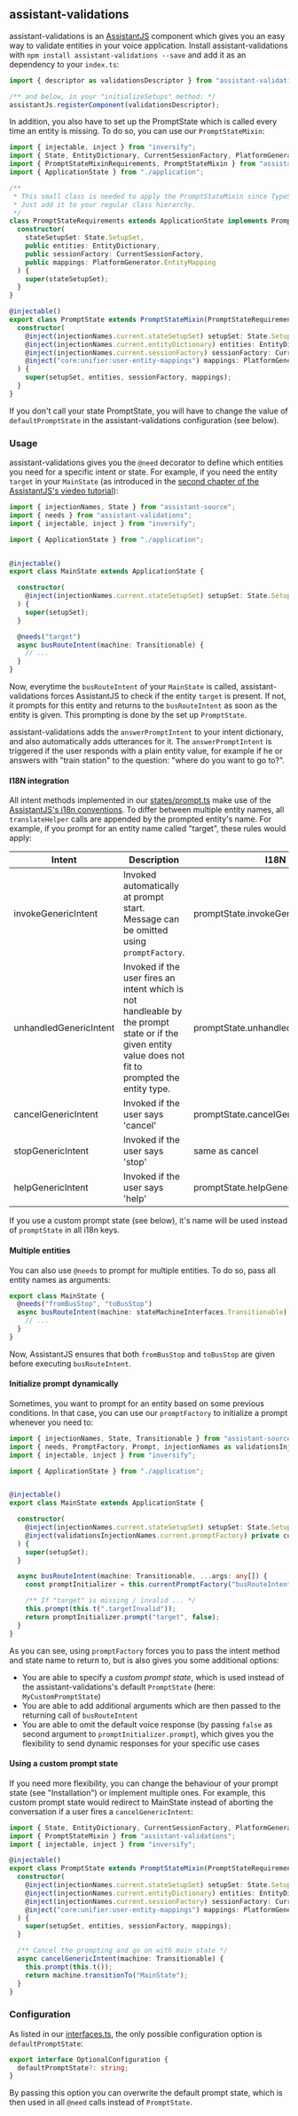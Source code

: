 ## assistant-validations
assistant-validations is an [AssistantJS][1] component which gives you an easy way to validate entities in your voice application. Install assistant-validations with
 `npm install assistant-validations --save` and add it as an dependency to your `index.ts`:
```typescript
import { descriptor as validationsDescriptor } from "assistant-validations";

/** and below, in your "initializeSetups" method: */
assistantJs.registerComponent(validationsDescriptor);
```

In addition, you also have to set up the PromptState which is called every time an entity is missing. To do so, you can use our `PromptStateMixin`:
```typescript
import { injectable, inject } from "inversify";
import { State, EntityDictionary, CurrentSessionFactory, PlatformGenerator, injectionNames } from "assistant-source";
import { PromptStateMixinRequirements, PromptStateMixin } from "assistant-validations";
import { ApplicationState } from "./application";

/** 
 * This small class is needed to apply the PromptStateMixin since TypeScript does not allow type-specific constructor mixins. 
 * Just add it to your regular class hierarchy.
 */
class PromptStateRequirements extends ApplicationState implements PromptStateMixinRequirements {
  constructor(
    stateSetupSet: State.SetupSet,
    public entities: EntityDictionary,
    public sessionFactory: CurrentSessionFactory,
    public mappings: PlatformGenerator.EntityMapping
  ) {
    super(stateSetupSet);
  }
}

@injectable()
export class PromptState extends PromptStateMixin(PromptStateRequirements) {
  constructor(
    @inject(injectionNames.current.stateSetupSet) setupSet: State.SetupSet,
    @inject(injectionNames.current.entityDictionary) entities: EntityDictionary,
    @inject(injectionNames.current.sessionFactory) sessionFactory: CurrentSessionFactory,
    @inject("core:unifier:user-entity-mappings") mappings: PlatformGenerator.EntityMapping
  ) {
    super(setupSet, entities, sessionFactory, mappings);
  }
}
```
If you don't call your state PromptState, you will have to change the value of `defaultPromptState` in the assistant-validations configuration (see below).

### Usage
assistant-validations gives you the `@need` decorator to define which entities you need for a specific intent or state. For example, if you need the entity `target` in your
`MainState` (as introduced in the [second chapter of the AssistantJS's viedeo tutorial][2]):
```typescript
import { injectionNames, State } from "assistant-source";
import { needs } from "assistant-validations";
import { injectable, inject } from "inversify";

import { ApplicationState } from "./application";


@injectable()
export class MainState extends ApplicationState {

  constructor(
    @inject(injectionNames.current.stateSetupSet) setupSet: State.SetupSet
  ) {
    super(setupSet);
  }

  @needs("target")
  async busRouteIntent(machine: Transitionable) {
    // ...
  }
}
```
Now, everytime the `busRouteIntent` of your `MainState` is called, assistant-validations forces AssistantJS to check if the entity `target` is present. If not, it prompts for this
entity and returns to the `busRouteIntent` as soon as the entity is given. This prompting is done by the set up `PromptState`.

assistant-validations adds the `answerPromptIntent` to your intent dictionary, and also automatically adds utterances for it. The `answerPromptIntent` is triggered if the user responds
with a plain entity value, for example if he or answers with "train station" to the question: "where do you want to go to?".

#### I18N integration
All intent methods implemented in our [states/prompt.ts](src/components/validations/states/prompt.ts) make use of the [AssistantJS's i18n conventions][3]. To differ between multiple entity
names, all `translateHelper` calls are appended by the prompted entity's name. For example, if you prompt for an entity name called "target", these rules would apply:

| Intent | Description | I18N key |
|------------------------|--------------------------------------------------------------------------------------------------------------------------------------------------------|-------------------------------------------|
| invokeGenericIntent | Invoked automatically at prompt start. Message can be omitted using `promptFactory`. | promptState.invokeGenericIntent.target |
| unhandledGenericIntent | Invoked if the user fires an intent which is not handleable by the prompt state or if the given entity value does not fit to prompted the entity type. | promptState.unhandledGenericIntent.target |
| cancelGenericIntent | Invoked if the user says 'cancel' | promptState.cancelGenericIntent.target |
| stopGenericIntent | Invoked if the user says 'stop' | same as cancel |
| helpGenericIntent | Invoked if the user says 'help' | promptState.helpGenericIntent.target |
If you use a custom prompt state (see below), it's name will be used instead of `promptState` in all i18n keys.

#### Multiple entities
You can also use `@needs` to prompt for multiple entities. To do so, pass all entity names as arguments:
```typescript
export class MainState {
  @needs("fromBusStop", "toBusStop")
  async busRouteIntent(machine: stateMachineInterfaces.Transitionable) {
    // ...
  }
}
```
Now, AssistantJS ensures that both `fromBusStop` and `toBusStop` are given before executing `busRouteIntent`.

#### Initialize prompt dynamically
Sometimes, you want to prompt for an entity based on some previous conditions. In that case, you can use our `promptFactory` to initialize a prompt whenever you need to:
```typescript
import { injectionNames, State, Transitionable } from "assistant-source";
import { needs, PromptFactory, Prompt, injectionNames as validationsInjectionNames } from "assistant-validations";
import { injectable, inject } from "inversify";

import { ApplicationState } from "./application";


@injectable()
export class MainState extends ApplicationState {

  constructor(
    @inject(injectionNames.current.stateSetupSet) setupSet: State.SetupSet
    @inject(validationsInjectionNames.current.promptFactory) private currentPromptFactory: PromptFactory
  ) {
    super(setupSet);
  }

  async busRouteIntent(machine: Transitionable, ...args: any[]) {
    const promptInitializer = this.currentPromptFactory("busRouteIntent", "MainState", machine, "MyCustomPromptState", ...args);

    /** If "target" is missing / invalid ... */
    this.prompt(this.t(".targetInvalid"));
    return promptInitializer.prompt("target", false);
  }
}
```
As you can see, using `promptFactory` forces you to pass the intent method and state name to return to, but is also gives you some additional options:
- You are able to specify a *custom prompt state*, which is used instead of the assistant-validations's default `PromptState` (here: `MyCustomPromptState`)
- You are able to add additional arguments which are then passed to the returning call of `busRouteIntent`
- You are able to omit the default voice response (by passing `false` as second argument to `promptInitializer.prompt`), which gives you the flexibility to send dynamic responses for your specific use cases

#### Using a custom prompt state
If you need more flexibility, you can change the behaviour of your prompt state (see "Installation") or implement multiple ones. For example, this custom prompt state would redirect to MainState instead of aborting the conversation if a user fires a `cancelGenericIntent`:
```typescript
import { State, EntityDictionary, CurrentSessionFactory, PlatformGenerator, injectionNames } from "assistant-source";
import { PromptStateMixin } from "assistant-validations";
import { injectable, inject } from "inversify";

@injectable()
export class PromptState extends PromptStateMixin(PromptStateRequirements) {
  constructor(
    @inject(injectionNames.current.stateSetupSet) setupSet: State.SetupSet,
    @inject(injectionNames.current.entityDictionary) entities: EntityDictionary,
    @inject(injectionNames.current.sessionFactory) sessionFactory: CurrentSessionFactory,
    @inject("core:unifier:user-entity-mappings") mappings: PlatformGenerator.EntityMapping
  ) {
    super(setupSet, entities, sessionFactory, mappings);
  }

  /** Cancel the prompting and go on with main state */
  async cancelGenericIntent(machine: Transitionable) {
    this.prompt(this.t());
    return machine.transitionTo("MainState");
  }
}
```

### Configuration
As listed in our [interfaces.ts](src/components/validations/interfaces.ts), the only possible configuration option is `defaultPromptState`:
```typescript
export interface OptionalConfiguration {
  defaultPromptState?: string;
}
```
By passing this option you can overwrite the default prompt state, which is then used in all `@need` calls instead of `PromptState`.

[1]: http://assistantjs.org
[2]: https://github.com/webcomputing/AssistantJS/wiki/Getting-Started#step-2-explore-assistantjss-core-concepts
[3]: https://github.com/webcomputing/AssistantJS/wiki/Internationalization